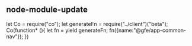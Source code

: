 ## node-module-update

let Co = require("co");
let generateFn = require("../client")("beta");
Co(function* (){
	let fn = yield generateFn;
	fn({name:"@gfe/app-common-nav"});
})